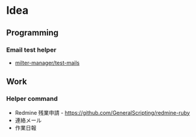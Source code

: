 Idea
================================================================================

Programming
--------------------------------------------------------------------------------

### Email test helper

- [milter-manager/test-mails](https://github.com/milter-manager/test-mails)


Work
--------------------------------------------------------------------------------

### Helper command

- Redmine 残業申請 - https://github.com/GeneralScripting/redmine-ruby
- 連絡メール
- 作業日報
